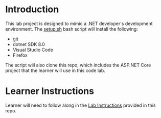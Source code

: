 # Introduction
This lab project is designed to mimic a .NET developer's development environment. The [setup.sh](./setup.sh) bash script will install the following:

- git
- dotnet SDK 8.0
- Visual Studio Code
- Firefox

The script will also clone this repo, which includes the ASP.NET Core project that the learner will use in this code lab.

# Learner Instructions
Learner will need to follow along in the [Lab Instructions](./Lab%20Instructions.md) provided in this repo.